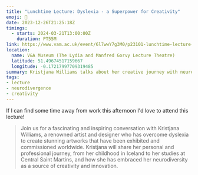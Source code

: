 ```yaml
---
title: "Lunchtime Lecture: Dyslexia - a Superpower for Creativity"
emoji: 🥪
date: 2023-12-26T21:25:18Z
timings:
  - starts: 2024-03-21T13:00:00Z
    duration: PT55M
link: https://www.vam.ac.uk/event/6l7wwY7g3M0/p23101-lunchtime-lecture-kristjana-williams-artwork-mar-2024
location:
  name: V&A Museum (The Lydia and Manfred Gorvy Lecture Theatre)
  latitude: 51.49674517159667
  longitude: -0.17217997709319485
summary: Kristjana Williams talks about her creative journey with neurodivergence.
tags:
- lecture
- neurodivergence
- creativity
---
```

If I can find some time away from work this afternoon I'd love to attend this lecture!

> Join us for a fascinating and inspiring conversation with Kristjana Williams, a renowned artist and designer who has overcome dyslexia to create stunning artworks that have been exhibited and commissioned worldwide. Kristjana will share her personal and professional journey, from her childhood in Iceland to her studies at Central Saint Martins, and how she has embraced her neurodiversity as a source of creativity and innovation.

